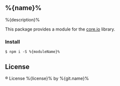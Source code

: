 ## %{name}%

%{description}%

This package provides a module for the [core.io][core.io] library.

[core.io]: https://npmjs.com/package/core.io

### Install

```
$ npm i -S %{moduleName}%
```

## License
® License %{license}% by %{git.name}%
